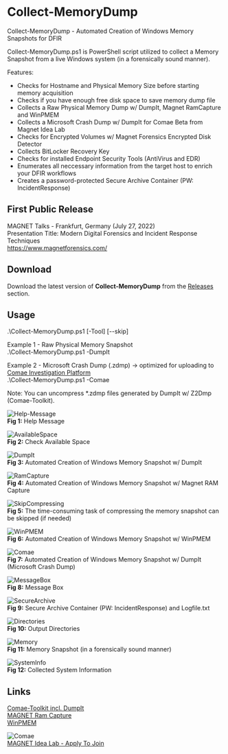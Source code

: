 # Collect-MemoryDump
Collect-MemoryDump - Automated Creation of Windows Memory Snapshots for DFIR

Collect-MemoryDump.ps1 is PowerShell script utilized to collect a Memory Snapshot from a live Windows system (in a forensically sound manner).

Features:
* Checks for Hostname and Physical Memory Size before starting memory acquisition
* Checks if you have enough free disk space to save memory dump file
* Collects a Raw Physical Memory Dump w/ DumpIt, Magnet RamCapture and WinPMEM
* Collects a Microsoft Crash Dump w/ DumpIt for Comae Beta from Magnet Idea Lab
* Checks for Encrypted Volumes w/ Magnet Forensics Encrypted Disk Detector
* Collects BitLocker Recovery Key
* Checks for installed Endpoint Security Tools (AntiVirus and EDR)
* Enumerates all neccessary information from the target host to enrich your DFIR workflows
* Creates a password-protected Secure Archive Container (PW: IncidentResponse)

## First Public Release    
MAGNET Talks - Frankfurt, Germany (July 27, 2022)  
Presentation Title: Modern Digital Forensics and Incident Response Techniques  
https://www.magnetforensics.com/  

## Download  
Download the latest version of **Collect-MemoryDump** from the [Releases](https://github.com/evild3ad/Collect-MemoryDump/releases/latest) section.  

## Usage  
.\Collect-MemoryDump.ps1 [-Tool] [--skip]

Example 1 - Raw Physical Memory Snapshot  
.\Collect-MemoryDump.ps1 -DumpIt

Example 2 - Microsoft Crash Dump (.zdmp) &#8594; optimized for uploading to [Comae Investigation Platform](https://www.comae.com/)  
.\Collect-MemoryDump.ps1 -Comae  

Note: You can uncompress *.zdmp files generated by DumpIt w/ Z2Dmp (Comae-Toolkit).

![Help-Message](https://github.com/evild3ad/Collect-MemoryDump/blob/64d99221e407893ec3530550404c6d9c849afdf3/Screenshots/01.png)  
**Fig 1:** Help Message  

![AvailableSpace](https://github.com/evild3ad/Collect-MemoryDump/blob/64d99221e407893ec3530550404c6d9c849afdf3/Screenshots/02.png)  
**Fig 2:** Check Available Space

![DumpIt](https://github.com/evild3ad/Collect-MemoryDump/blob/64d99221e407893ec3530550404c6d9c849afdf3/Screenshots/03.png)  
**Fig 3:** Automated Creation of Windows Memory Snapshot w/ DumpIt

![RamCapture](https://github.com/evild3ad/Collect-MemoryDump/blob/64d99221e407893ec3530550404c6d9c849afdf3/Screenshots/04.png)  
**Fig 4:** Automated Creation of Windows Memory Snapshot w/ Magnet RAM Capture

![SkipCompressing](https://github.com/evild3ad/Collect-MemoryDump/blob/64d99221e407893ec3530550404c6d9c849afdf3/Screenshots/05.png)  
**Fig 5:** The time-consuming task of compressing the memory snapshot can be skipped (if needed)  

![WinPMEM](https://github.com/evild3ad/Collect-MemoryDump/blob/64d99221e407893ec3530550404c6d9c849afdf3/Screenshots/06.png)  
**Fig 6:** Automated Creation of Windows Memory Snapshot w/ WinPMEM

![Comae](https://github.com/evild3ad/Collect-MemoryDump/blob/64d99221e407893ec3530550404c6d9c849afdf3/Screenshots/07.png)  
**Fig 7:** Automated Creation of Windows Memory Snapshot w/ DumpIt (Microsoft Crash Dump)

![MessageBox](https://github.com/evild3ad/Collect-MemoryDump/blob/64d99221e407893ec3530550404c6d9c849afdf3/Screenshots/08.png)  
**Fig 8:** Message Box

![SecureArchive](https://github.com/evild3ad/Collect-MemoryDump/blob/64d99221e407893ec3530550404c6d9c849afdf3/Screenshots/09.png)  
**Fig 9:** Secure Archive Container (PW: IncidentResponse) and Logfile.txt

![Directories](https://github.com/evild3ad/Collect-MemoryDump/blob/64d99221e407893ec3530550404c6d9c849afdf3/Screenshots/10.png)  
**Fig 10:** Output Directories

![Memory](https://github.com/evild3ad/Collect-MemoryDump/blob/64d99221e407893ec3530550404c6d9c849afdf3/Screenshots/11.png)  
**Fig 11:** Memory Snapshot (in a forensically sound manner)

![SystemInfo](https://github.com/evild3ad/Collect-MemoryDump/blob/64d99221e407893ec3530550404c6d9c849afdf3/Screenshots/12.png)  
**Fig 12:** Collected System Information

## Links
[Comae-Toolkit incl. DumpIt](https://www.magnetforensics.com/blog/how-to-get-started-with-comae/)  
[MAGNET Ram Capture](https://www.magnetforensics.com/resources/magnet-ram-capture/)  
[WinPMEM](https://github.com/Velocidex/WinPmem)  

![Comae](https://www.comae.com/images/MF_Comae_Acquisition_ComaeWebsite2_1200x675.jpg)  
[MAGNET Idea Lab - Apply To Join](https://magnetidealab.com/)
